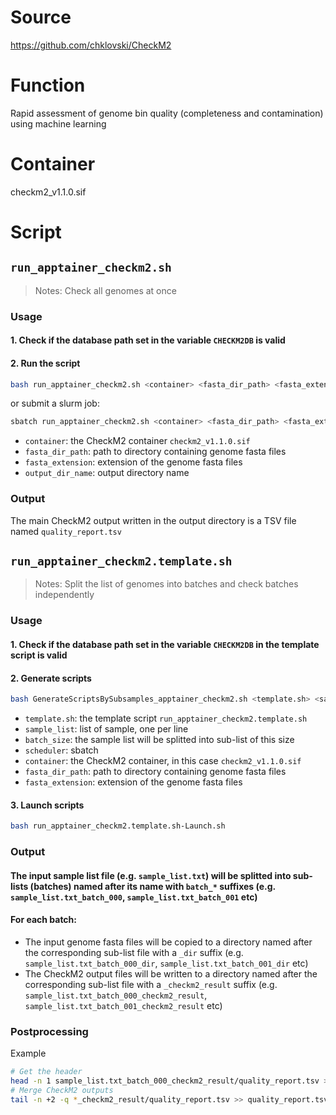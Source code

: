 # Source
https://github.com/chklovski/CheckM2

# Function
Rapid assessment of genome bin quality (completeness and contamination) using machine learning

# Container
checkm2_v1.1.0.sif

# Script
## `run_apptainer_checkm2.sh`
> Notes: Check all genomes at once

### Usage
#### 1. Check if the database path set in the variable `CHECKM2DB` is valid

#### 2. Run the script
```bash
bash run_apptainer_checkm2.sh <container> <fasta_dir_path> <fasta_extension> <output_dir_name>
```
or submit a slurm job:
```bash
sbatch run_apptainer_checkm2.sh <container> <fasta_dir_path> <fasta_extension> <output_dir_name>
```

* `container`: the CheckM2 container `checkm2_v1.1.0.sif`
* `fasta_dir_path`: path to directory containing genome fasta files
* `fasta_extension`: extension of the genome fasta files
* `output_dir_name`: output directory name

### Output
The main CheckM2 output written in the output directory is a TSV file named `quality_report.tsv` 

## `run_apptainer_checkm2.template.sh`
> Notes: Split the list of genomes into batches and check batches independently

### Usage
#### 1. Check if the database path set in the variable `CHECKM2DB` in the template script is valid

#### 2. Generate scripts
```bash
bash GenerateScriptsBySubsamples_apptainer_checkm2.sh <template.sh> <sample_list> <batch_size> <scheduler> <container> <fasta_dir_path> <fasta_extension>
```
* `template.sh`: the template script `run_apptainer_checkm2.template.sh`
* `sample_list`: list of sample, one per line
* `batch_size`: the sample list will be splitted into sub-list of this size
* `scheduler`: sbatch
* `container`: the CheckM2 container, in this case `checkm2_v1.1.0.sif`
* `fasta_dir_path`: path to directory containing genome fasta files
* `fasta_extension`: extension of the genome fasta files

#### 3. Launch scripts
```bash
bash run_apptainer_checkm2.template.sh-Launch.sh
```

### Output
#### The input sample list file (e.g. `sample_list.txt`) will be splitted into sub-lists (batches) named after its name with `batch_*` suffixes (e.g. `sample_list.txt_batch_000`, `sample_list.txt_batch_001` etc)
#### For each batch: 
* The input genome fasta files will be copied to a directory named after the corresponding sub-list file with a `_dir` suffix (e.g. `sample_list.txt_batch_000_dir`, `sample_list.txt_batch_001_dir` etc)
* The CheckM2 output files will be written to a directory named after the corresponding sub-list file with a `_checkm2_result` suffix (e.g. `sample_list.txt_batch_000_checkm2_result`, `sample_list.txt_batch_001_checkm2_result` etc)

### Postprocessing
Example
```bash
# Get the header
head -n 1 sample_list.txt_batch_000_checkm2_result/quality_report.tsv > quality_report.tsv
# Merge CheckM2 outputs
tail -n +2 -q *_checkm2_result/quality_report.tsv >> quality_report.tsv
```
